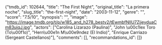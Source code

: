 {"tmdb_id": 102644, "title": "The First Night", "original_title": "La primera noche", "slug_title": "the-first-night", "date": "2003-11-12", "genre": "", "score": "7.5/10", "synopsis": "", "image": "https://image.tmdb.org/t/p/w185_and_h278_bestv2/tEwmbfNIlU7ZjjeyduaCm83ujqJ.jpg", "actors": ["Carolina Lizarazo (Paulina)", "John \u00c1lex Toro (To\u00f1o)", "Hern\u00e1n M\u00e9ndez (El Indio)", "Enrique Carriazo (Sergeant Castellanos)"], "comments": [], "recommandations_id": []}